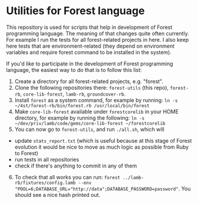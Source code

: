 # Utilities for Forest language

This repository is used for scripts that help in development of Forest programming language. The meaning of that changes quite often currently. For example I run the tests for all forest-related projects in here. I also keep here tests that are environment-related (they depend on environment variables and require forest command to be installed in the system).

If you'd like to participate in the development of Forest programming language, the easiest way to do that is to follow this list:

1. Create a directory for all forest-related projects, e.g. "forest".
2. Clone the following repositories there: `forest-utils` (this repo), `forest-rb`, `core-lib-forest`, `lamb-rb`, `groundcover-rb`.
3. Install `forest` as a system command, for example by running: `ln -s ~/4st/forest-rb/bin/forest.rb /usr/local/bin/forest`
4. Make `core-lib-forest` available under `forestcorelib` in your HOME directory, for example by running the following: `ln -s ~/dev/priv/lamb/code/gems/core-lib-forest ~/forestcorelib`
5. You can now go to `forest-utils`, and run `./all.sh`, which will
- update `stats_report.txt` (which is useful because at this stage of Forest evolution it would be nice to move as much logic as possible from Ruby to Forest)
- run tests in all repositories
- check if there's anything to commit in any of them
6. To check that all works you can run: `forest ../lamb-rb/fixtures/config.lamb --env "POOL=6;DATABASE_URL="http://data";DATABASE_PASSWORD=password"`. You should see a nice hash printed out.

